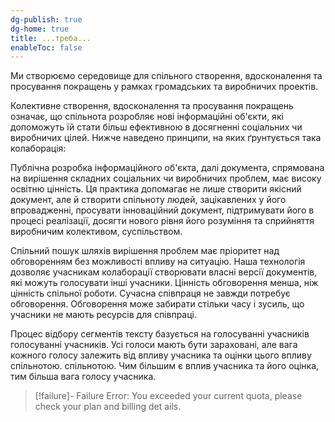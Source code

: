 ```yaml
---
dg-publish: true
dg-home: true
title: ...треба...
enableToc: false
---
```


Ми створюємо середовище для спільного створення, вдосконалення та просування покращень у рамках громадських та виробничих проектів.

Колективне   створення, вдосконалення та просування покращень означає, що спільнота розробляє нові інформаційні об'єкти, які допоможуть їй стати більш ефективною в досягненні соціальних чи виробничих цілей. Нижче наведено принципи, на яких ґрунтується така колаборація:

Публічна розробка інформаційного об'єкта, далі документа, спрямована на вирішення складних соціальних чи виробничих проблем, має високу освітню цінність. Ця практика допомагає не лише створити якісний документ, але й створити спільноту людей, зацікавлених у  його впровадженні,  просувати інноваційний документ, підтримувати його в процесі реалізації, досягти нового рівня його розуміння та сприйняття виробничим колективом, суспільством.

Спільний пошук шляхів вирішення проблем  має пріоритет над обговоренням без можливості впливу на ситуацію. Наша технологія дозволяє учасникам колаборації створювати власні версії документів, які можуть голосувати інші учасники.
Цінність обговорення менша, ніж цінність спільної роботи.
Сучасна співпраця не завжди потребує обговорення. Обговорення
може забирати стільки часу і зусиль, що учасники не мають
ресурсів для співпраці.

Процес відбору сегментів тексту базується на голосуванні учасників
голосуванні учасників. Усі голоси мають бути зараховані, але вага кожного голосу
залежить від впливу учасника та оцінки цього впливу спільнотою.
спільнотою. Чим більшим є вплив учасника та його оцінка,
тим більша вага голосу учасника.

> [!failure]- Failure 
>   Error: You exceeded your current quota, please check your plan and billing det  ails.
>  
